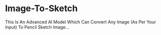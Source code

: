 # Image-To-Sketch
This Is An Advanced AI Model Which Can Convert Any Image (As Per Your Input) To Pencil Sketch Image...
